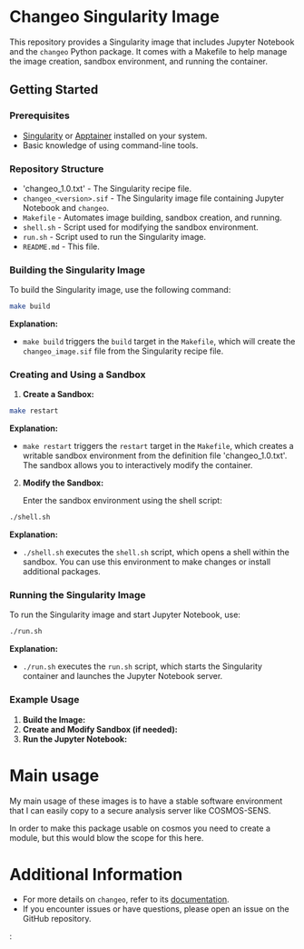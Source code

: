 # Changeo Singularity Image

This repository provides a Singularity image that includes Jupyter Notebook and the `changeo` Python package. It comes with a Makefile to help manage the image creation, sandbox environment, and running the container.

## Getting Started

### Prerequisites

- [Singularity](https://sylabs.io/docs/) or [Apptainer](https://apptainer.org/) installed on your system.
- Basic knowledge of using command-line tools.

### Repository Structure

- 'changeo_1.0.txt' - The Singularity recipe file.
- `changeo_<version>.sif` - The Singularity image file containing Jupyter Notebook and `changeo`.
- `Makefile` - Automates image building, sandbox creation, and running.
- `shell.sh` - Script used for modifying the sandbox environment.
- `run.sh` - Script used to run the Singularity image.
- `README.md` - This file.

### Building the Singularity Image

To build the Singularity image, use the following command:

```sh
make build
```

**Explanation:**
- `make build` triggers the `build` target in the `Makefile`, which will create the `changeo_image.sif` file from the Singularity recipe file.

### Creating and Using a Sandbox

1. **Create a Sandbox:**

```sh
make restart 
```

   **Explanation:**
   - `make restart` triggers the `restart` target in the `Makefile`, which creates a writable sandbox environment from the definition file 'changeo_1.0.txt'. The sandbox allows you to interactively modify the container.

2. **Modify the Sandbox:**

   Enter the sandbox environment using the shell script:

```sh
./shell.sh
```

   **Explanation:**
   - `./shell.sh` executes the `shell.sh` script, which opens a shell within the sandbox. You can use this environment to make changes or install additional packages.

### Running the Singularity Image

To run the Singularity image and start Jupyter Notebook, use:

```sh
./run.sh
```

**Explanation:**
- `./run.sh` executes the `run.sh` script, which starts the Singularity container and launches the Jupyter Notebook server.

### Example Usage

1. **Build the Image:**
2. **Create and Modify Sandbox (if needed):**
3. **Run the Jupyter Notebook:**


# Main usage

My main usage of these images is to have a stable software environment that I can easily copy to a secure analysis server like COSMOS-SENS.

In order to make this package usable on cosmos you need to create a module, but this would blow the scope for this here.

# Additional Information

- For more details on `changeo`, refer to its [documentation](https://github.com/changeo/changeo).
- If you encounter issues or have questions, please open an issue on the GitHub repository.


:
